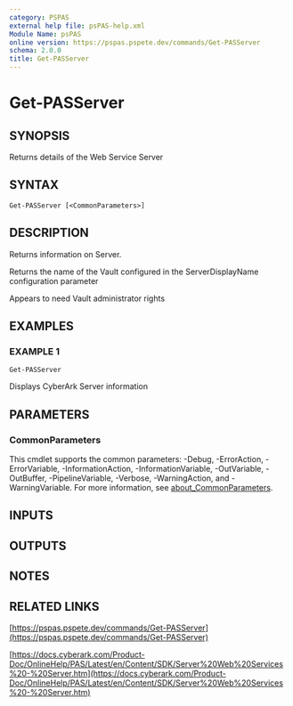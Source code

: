 ```yaml
---
category: PSPAS
external help file: psPAS-help.xml
Module Name: psPAS
online version: https://pspas.pspete.dev/commands/Get-PASServer
schema: 2.0.0
title: Get-PASServer
---
```


# Get-PASServer

## SYNOPSIS
Returns details of the Web Service Server

## SYNTAX

```
Get-PASServer [<CommonParameters>]
```

## DESCRIPTION
Returns information on Server.

Returns the name of the Vault configured in the ServerDisplayName configuration parameter

Appears to need Vault administrator rights

## EXAMPLES

### EXAMPLE 1
```
Get-PASServer
```

Displays CyberArk Server information

## PARAMETERS

### CommonParameters
This cmdlet supports the common parameters: -Debug, -ErrorAction, -ErrorVariable, -InformationAction, -InformationVariable, -OutVariable, -OutBuffer, -PipelineVariable, -Verbose, -WarningAction, and -WarningVariable. For more information, see [about_CommonParameters](http://go.microsoft.com/fwlink/?LinkID=113216).

## INPUTS

## OUTPUTS

## NOTES

## RELATED LINKS

[https://pspas.pspete.dev/commands/Get-PASServer](https://pspas.pspete.dev/commands/Get-PASServer)

[https://docs.cyberark.com/Product-Doc/OnlineHelp/PAS/Latest/en/Content/SDK/Server%20Web%20Services%20-%20Server.htm](https://docs.cyberark.com/Product-Doc/OnlineHelp/PAS/Latest/en/Content/SDK/Server%20Web%20Services%20-%20Server.htm)
